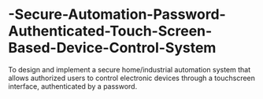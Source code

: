 # -Secure-Automation-Password-Authenticated-Touch-Screen-Based-Device-Control-System
To design and implement a secure home/industrial automation system that allows authorized users to control electronic devices through a touchscreen interface, authenticated by a password.
